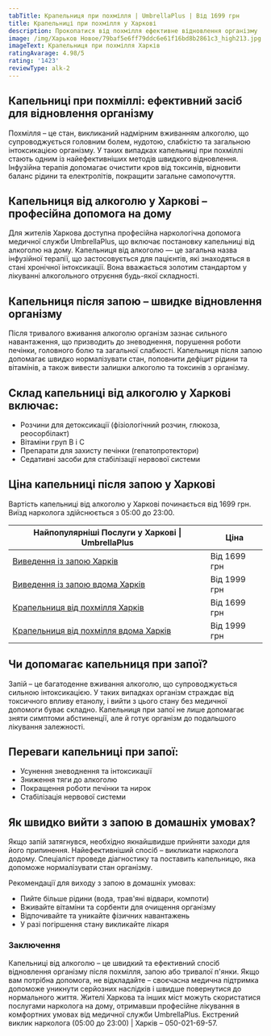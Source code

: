 ```yaml
---
tabTitle: Крапельниця при похмілля | UmbrellaPlus | Від 1699 грн
title: Крапельниці при похмілля у Харкові
description: Прокопатися від похмілля ефективне відновлення організму
image: /img/Харьков Новое/79baf5e6ff79ddc6e61f16bd8b2861c3_high213.jpg
imageText: Крапельниця при похмілля Харків
ratingAvarage: 4.98/5
rating: '1423'
reviewType: alk-2
---
```


## Капельниці при похміллі: ефективний засіб для відновлення організму

Похмілля – це стан, викликаний надмірним вживанням алкоголю, що супроводжується головним болем, нудотою, слабкістю та загальною інтоксикацією організму. У таких випадках капельниці при похміллі стають одним із найефективніших методів швидкого відновлення. Інфузійна терапія допомагає очистити кров від токсинів, відновити баланс рідини та електролітів, покращити загальне самопочуття.

## Капельниця від алкоголю у Харкові – професійна допомога на дому

Для жителів Харкова доступна професійна наркологічна допомога медичної служби UmbrellaPlus, що включає постановку капельниці від алкоголю на дому. Капельниця від алкоголю — це загальна назва інфузійної терапії, що застосовується для пацієнтів, які знаходяться в стані хронічної інтоксикації. Вона вважається золотим стандартом у лікуванні алкогольного отруєння будь-якої складності.

## Капельниця після запою – швидке відновлення організму

Після тривалого вживання алкоголю організм зазнає сильного навантаження, що призводить до зневоднення, порушення роботи печінки, головного болю та загальної слабкості. Капельниця після запою допомагає швидко нормалізувати стан, поповнити дефіцит рідини та вітамінів, а також вивести залишки алкоголю та токсинів з організму.

## Склад капельниці від алкоголю у Харкові включає:

* Розчини для детоксикації (фізіологічний розчин, глюкоза, реосорбілакт)
* Вітаміни груп В і С
* Препарати для захисту печінки (гепатопротектори)
* Седативні засоби для стабілізації нервової системи

## Ціна капельниці після запою у Харкові

Вартість капельниці від алкоголю у Харкові починається від 1699 грн. Виїзд нарколога здійснюється з 05:00 до 23:00.

| Найпопулярніші Послуги у Харкові \| UmbrellaPlus                                                                           | Ціна         |
| -------------------------------------------------------------------------------------------------------------------------- | ------------ |
| [Виведення із запою Харків](https://umbrella-plus.com.ua/uk/kharkiv/vivod-iz-zapoia-kharkiv-ua/)                           | Від 1699 грн |
| [Виведення із запою вдома Харків](https://umbrella-plus.com.ua/uk/kharkiv/vivod-iz-zapoia-na-domy-kharkiv-ua/)             | Від 1999 грн |
| [Крапельниця від похмілля Харків](https://umbrella-plus.com.ua/uk/kharkiv/kapelnica_ot_alkogola_kharkiv-ua/)               | Від 1699 грн |
| [Крапельниця від похмілля вдома Харків](https://umbrella-plus.com.ua/uk/kharkiv/kapelnica_ot_alkogola_na_domy_kharkiv_ua/) | Від 1999 грн |

## Чи допомагає капельниця при запої?

Запій – це багатоденне вживання алкоголю, що супроводжується сильною інтоксикацією. У таких випадках організм страждає від токсичного впливу етанолу, і вийти з цього стану без медичної допомоги буває складно. Капельниця при запої не лише допомагає зняти симптоми абстиненції, але й готує організм до подальшого лікування залежності.

## Переваги капельниці при запої:

* Усунення зневоднення та інтоксикації
* Зниження тяги до алкоголю
* Покращення роботи печінки та нирок
* Стабілізація нервової системи

## Як швидко вийти з запою в домашніх умовах?

Якщо запій затягнувся, необхідно якнайшвидше прийняти заходи для його припинення. Найефективніший спосіб – викликати нарколога додому. Спеціаліст проведе діагностику та поставить капельницю, яка допоможе нормалізувати стан організму.

Рекомендації для виходу з запою в домашніх умовах:

* Пийте більше рідини (вода, трав'яні відвари, компоти)
* Вживайте вітаміни та сорбенти для очищення організму
* Відпочивайте та уникайте фізичних навантажень
* У разі погіршення стану викликайте лікаря

### Заключення

Капельниці від алкоголю – це швидкий та ефективний спосіб відновлення організму після похмілля, запою або тривалої п'янки. Якщо вам потрібна допомога, не відкладайте – своєчасна медична підтримка допоможе уникнути серйозних наслідків і швидше повернутися до нормального життя. Жителі Харкова та інших міст можуть скористатися послугами нарколога на дому, отримавши професійне лікування в комфортних умовах від медичної служби UmbrellaPlus.
Екстрений виклик нарколога (05:00 до 23:00) | Харків – 050-021-69-57.

